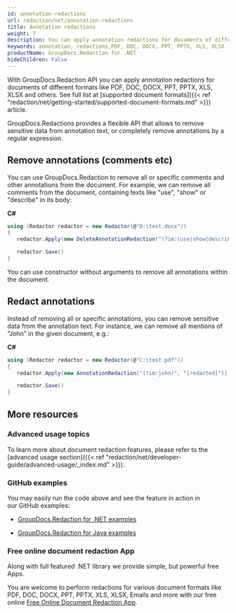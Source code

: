 ```yaml
---
id: annotation-redactions
url: redaction/net/annotation-redactions
title: Annotation redactions
weight: 7
description: You can apply annotation redactions for documents of different formats like PDF, DOC, DOCX, PPT, PPTX, XLS, XLSX and others.
keywords: annotation, redactions,PDF, DOC, DOCX, PPT, PPTX, XLS, XLSX 
productName: GroupDocs.Redaction for .NET
hideChildren: False
---
```

With GroupDocs.Redaction API you can apply annotation redactions for documents of different formats like PDF, DOC, DOCX, PPT, PPTX, XLS, XLSX and others. See full list at [supported document formats]({{< ref "redaction/net/getting-started/supported-document-formats.md" >}}) article.

GroupDocs.Redactions provides a flexible API that allows to remove sensitive data from annotation text, or completely remove annotations by a regular expression.

## Remove annotations (comments etc)

You can use GroupDocs.Redaction to remove all or specific comments and other annotations from the document. For example, we can remove all comments from the document, containing texts like "use", "show" or "describe" in its body:

**C#**

```csharp
using (Redactor redactor = new Redactor(@"D:\test.docx"))
{
   redactor.Apply(new DeleteAnnotationRedaction("(?im:(use|show|describe))"));

   redactor.Save()
}
```

You can use constructor without arguments to remove all annotations within the document.

## Redact annotations

Instead of removing all or specific annotations, you can remove sensitive data from the annotation text. For instance, we can remove all mentions of "John" in the given document, e.g.:

**C#**

```csharp
using (Redactor redactor = new Redactor(@"C:\test.pdf"))
{
   redactor.Apply(new AnnotationRedaction("(?im:john)", "[redacted]"));

   redactor.Save()
}
```

## More resources

### Advanced usage topics

To learn more about document redaction features, please refer to the [advanced usage section]({{< ref "redaction/net/developer-guide/advanced-usage/_index.md" >}}).

### GitHub examples

You may easily run the code above and see the feature in action in our GitHub examples:

*   [GroupDocs.Redaction for .NET examples](https://github.com/groupdocs-redaction/GroupDocs.Redaction-for-.NET)
    
*   [GroupDocs.Redaction for Java examples](https://github.com/groupdocs-redaction/GroupDocs.Redaction-for-Java)
    

### Free online document redaction App

Along with full featured .NET library we provide simple, but powerful free Apps.

You are welcome to perform redactions for various document formats like PDF, DOC, DOCX, PPT, PPTX, XLS, XLSX, Emails and more with our free online [Free Online Document Redaction App](https://products.groupdocs.app/redaction).
